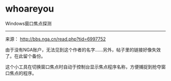 # whoareyou
Windows窗口焦点探测

---

来源： http://bbs.nga.cn/read.php?tid=6997752

由于没有NGA账户，无法见到这个作者的名字……另外，帖子里的链接好像失效了。在此留个备份。

这个小工具在切换窗口焦点时自动于控制台显示焦点程序名称，方便捕捉到抢夺窗口焦点的程序。
